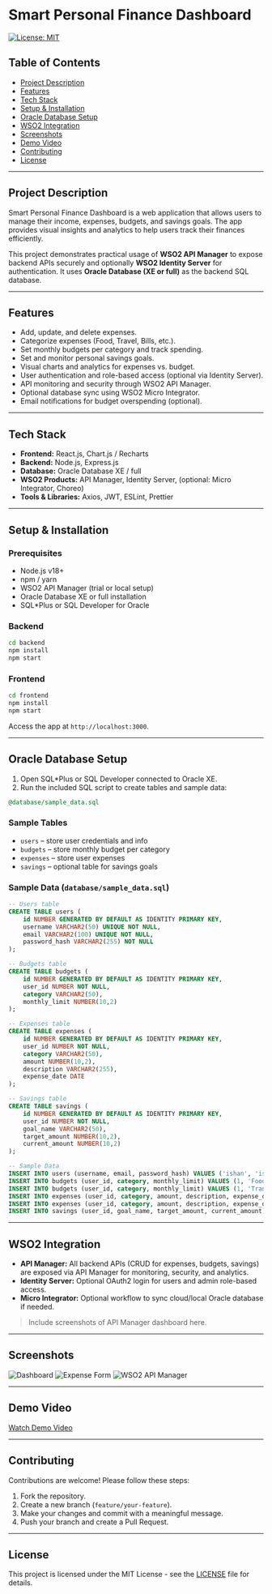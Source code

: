 
# Smart Personal Finance Dashboard

[![License: MIT](https://img.shields.io/badge/License-MIT-yellow.svg)](LICENSE)

## Table of Contents
- [Project Description](#project-description)
- [Features](#features)
- [Tech Stack](#tech-stack)
- [Setup & Installation](#setup--installation)
- [Oracle Database Setup](#oracle-database-setup)
- [WSO2 Integration](#wso2-integration)
- [Screenshots](#screenshots)
- [Demo Video](#demo-video)
- [Contributing](#contributing)
- [License](#license)

---

## Project Description
Smart Personal Finance Dashboard is a web application that allows users to manage their income, expenses, budgets, and savings goals. The app provides visual insights and analytics to help users track their finances efficiently.

This project demonstrates practical usage of **WSO2 API Manager** to expose backend APIs securely and optionally **WSO2 Identity Server** for authentication. It uses **Oracle Database (XE or full)** as the backend SQL database.

---

## Features
- Add, update, and delete expenses.
- Categorize expenses (Food, Travel, Bills, etc.).
- Set monthly budgets per category and track spending.
- Set and monitor personal savings goals.
- Visual charts and analytics for expenses vs. budget.
- User authentication and role-based access (optional via Identity Server).
- API monitoring and security through WSO2 API Manager.
- Optional database sync using WSO2 Micro Integrator.
- Email notifications for budget overspending (optional).

---

## Tech Stack
- **Frontend:** React.js, Chart.js / Recharts  
- **Backend:** Node.js, Express.js  
- **Database:** Oracle Database XE / full  
- **WSO2 Products:** API Manager, Identity Server, (optional: Micro Integrator, Choreo)  
- **Tools & Libraries:** Axios, JWT, ESLint, Prettier

---

## Setup & Installation

### Prerequisites
- Node.js v18+  
- npm / yarn  
- WSO2 API Manager (trial or local setup)  
- Oracle Database XE or full installation  
- SQL*Plus or SQL Developer for Oracle  

### Backend
```bash
cd backend
npm install
npm start
````

### Frontend

```bash
cd frontend
npm install
npm start
```

Access the app at `http://localhost:3000`.

---

## Oracle Database Setup

1. Open SQL*Plus or SQL Developer connected to Oracle XE.
2. Run the included SQL script to create tables and sample data:

```sql
@database/sample_data.sql
```

### Sample Tables

* `users` – store user credentials and info
* `budgets` – store monthly budget per category
* `expenses` – store user expenses
* `savings` – optional table for savings goals

### Sample Data (`database/sample_data.sql`)

```sql
-- Users table
CREATE TABLE users (
    id NUMBER GENERATED BY DEFAULT AS IDENTITY PRIMARY KEY,
    username VARCHAR2(50) UNIQUE NOT NULL,
    email VARCHAR2(100) UNIQUE NOT NULL,
    password_hash VARCHAR2(255) NOT NULL
);

-- Budgets table
CREATE TABLE budgets (
    id NUMBER GENERATED BY DEFAULT AS IDENTITY PRIMARY KEY,
    user_id NUMBER NOT NULL,
    category VARCHAR2(50),
    monthly_limit NUMBER(10,2)
);

-- Expenses table
CREATE TABLE expenses (
    id NUMBER GENERATED BY DEFAULT AS IDENTITY PRIMARY KEY,
    user_id NUMBER NOT NULL,
    category VARCHAR2(50),
    amount NUMBER(10,2),
    description VARCHAR2(255),
    expense_date DATE
);

-- Savings table
CREATE TABLE savings (
    id NUMBER GENERATED BY DEFAULT AS IDENTITY PRIMARY KEY,
    user_id NUMBER NOT NULL,
    goal_name VARCHAR2(50),
    target_amount NUMBER(10,2),
    current_amount NUMBER(10,2)
);

-- Sample Data
INSERT INTO users (username, email, password_hash) VALUES ('ishan', 'ishan@example.com', 'hashedpassword');
INSERT INTO budgets (user_id, category, monthly_limit) VALUES (1, 'Food', 300.00);
INSERT INTO budgets (user_id, category, monthly_limit) VALUES (1, 'Transport', 150.00);
INSERT INTO expenses (user_id, category, amount, description, expense_date) VALUES (1, 'Food', 50.00, 'Lunch', SYSDATE);
INSERT INTO expenses (user_id, category, amount, description, expense_date) VALUES (1, 'Transport', 20.00, 'Bus fare', SYSDATE);
INSERT INTO savings (user_id, goal_name, target_amount, current_amount) VALUES (1, 'Laptop', 1000.00, 200.00);
```

---

## WSO2 Integration

* **API Manager:** All backend APIs (CRUD for expenses, budgets, savings) are exposed via API Manager for monitoring, security, and analytics.
* **Identity Server:** Optional OAuth2 login for users and admin role-based access.
* **Micro Integrator:** Optional workflow to sync cloud/local Oracle database if needed.

> Include screenshots of API Manager dashboard here.

---

## Screenshots

![Dashboard](docs/dashboard.png)
![Expense Form](docs/expense_form.png)
![WSO2 API Manager](docs/api_manager_dashboard.png)

---

## Demo Video

[Watch Demo Video](https://www.youtube.com/placeholder-link)

---

## Contributing

Contributions are welcome! Please follow these steps:

1. Fork the repository.
2. Create a new branch (`feature/your-feature`).
3. Make your changes and commit with a meaningful message.
4. Push your branch and create a Pull Request.

---

## License

This project is licensed under the MIT License - see the [LICENSE](LICENSE) file for details.



